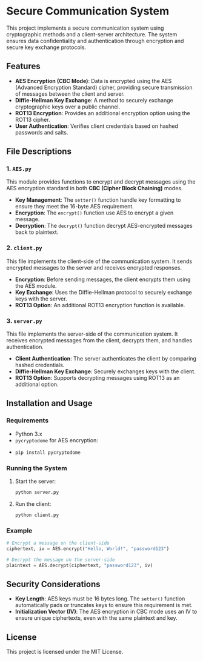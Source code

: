 
# Secure Communication System

This project implements a secure communication system using cryptographic methods and a client-server architecture. The system ensures data confidentiality and authentication through encryption and secure key exchange protocols.

## Features
- **AES Encryption (CBC Mode)**: Data is encrypted using the AES (Advanced Encryption Standard) cipher, providing secure transmission of messages between the client and server.
- **Diffie-Hellman Key Exchange**: A method to securely exchange cryptographic keys over a public channel.
- **ROT13 Encryption**: Provides an additional encryption option using the ROT13 cipher.
- **User Authentication**: Verifies client credentials based on hashed passwords and salts.
  
## File Descriptions

### 1. `AES.py`
This module provides functions to encrypt and decrypt messages using the AES encryption standard in both **CBC (Cipher Block Chaining)** modes.

- **Key Management**: The `setter()` function handle key formatting to ensure they meet the 16-byte AES requirement.
- **Encryption**: The `encrypt()` function use AES to encrypt a given message.
- **Decryption**: The `decrypt()` function decrypt AES-encrypted messages back to plaintext.

### 2. `client.py`
This file implements the client-side of the communication system. It sends encrypted messages to the server and receives encrypted responses.

- **Encryption**: Before sending messages, the client encrypts them using the AES module.
- **Key Exchange**: Uses the Diffie-Hellman protocol to securely exchange keys with the server.
- **ROT13 Option**: An additional ROT13 encryption function is available.

### 3. `server.py`
This file implements the server-side of the communication system. It receives encrypted messages from the client, decrypts them, and handles authentication.

- **Client Authentication**: The server authenticates the client by comparing hashed credentials.
- **Diffie-Hellman Key Exchange**: Securely exchanges keys with the client.
- **ROT13 Option**: Supports decrypting messages using ROT13 as an additional option.

## Installation and Usage

### Requirements
- Python 3.x
- `pycryptodome` for AES encryption:
- 
  ```bash
  pip install pycryptodome
  ```

### Running the System

1. Start the server:
   ```bash
   python server.py
   ```

2. Run the client:
   ```bash
   python client.py
   ```

### Example
```python
# Encrypt a message on the client-side
ciphertext, iv = AES.encrypt("Hello, World!", "password123")

# Decrypt the message on the server-side
plaintext = AES.decrypt(ciphertext, "password123", iv)
```

## Security Considerations
- **Key Length**: AES keys must be 16 bytes long. The `setter()` function automatically pads or truncates keys to ensure this requirement is met.
- **Initialization Vector (IV)**: The AES encryption in CBC mode uses an IV to ensure unique ciphertexts, even with the same plaintext and key.

## License
This project is licensed under the MIT License.
